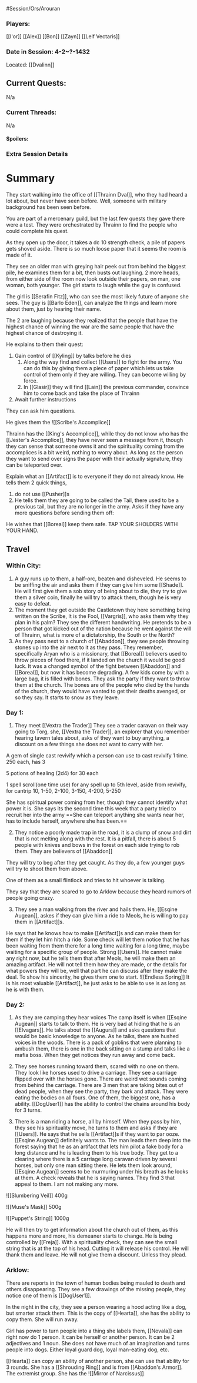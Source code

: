 #Session/Ors/Arouran 


### Players:
[[I'or]]
[[Alex]]
[[Bon]]
[[Zayn]]
[[Leif Vectaris]]
### Date in Session:  4-2~?-1432
Located: [[Dvalinn]]
## Current Quests: 
N/a
### Current Threads:
N/a
#### Spoilers:

### Extra Session Details


# Summary

They start walking into the office of [[Thrainn Dval]], who they had heard a lot about, but never have seen before. Well, someone with military background has been seen before. 

You are part of a mercenary guild, but the last few quests they gave there were a test. They were orchestrated by Thrainn to find the people who could complete his quest. 

As they open up the door, it takes a dc 10 strength check, a pile of papers gets shoved aside. There is so much loose paper that it seems the room is made of it. 

They see an older man with greying hair peek out from behind the biggest pile, he examines them for a bit, then busts out laughing. 2 more heads, from either side of the room now look outside their papers, on man, one woman, both younger. The girl starts to laugh while the guy is confused. 

The girl is [[Serafin Fitz]], who can see the most likely future of anyone she sees.
The guy is [[Barlo Eden]], can analyze the things and learn more about them, just by hearing their name.

The 2 are laughing because they realized that the people that have the highest chance of winning the war are the same people that have the highest chance of destroying it. 

He explains to them their quest: 
1. Gain control of [[Kyling]] by talks before he dies 
	1. Along the way find and collect [[Users]] to fight for the army. You can do this by giving them a piece of paper which lets us take control of them only if they are willing. They can become willing by force. 
	2. In [[Glasir]] they will find [[Lain]] the previous commander, convince him to come back and take the place of Thrainn 
2. Await further instructions

They can ask him questions. 

He gives them the ![[Scribe's Accomplice]]

Thrainn has the [[King's Accomplice]], while they do not know who has the [[Jester's Accomplice]], they have never seen a message from it, though they can sense that someone owns it and the spirituality coming from the accomplices is a bit weird, nothing to worry about. As long as the person they want to send over signs the paper with their actually signature, they can be teleported over. 

Explain what an [[Artifact]] is to everyone if they do not already know. He tells them 2 quick things, 
1. do not use [[Pusher]]s
2. He tells them they are going to be called the Tail, there used to be a previous tail, but they are no longer in the army. Asks if they have any more questions before sending them off:

He wishes that [[Boreal]] keep them safe. TAP YOUR SHOLDERS WITH YOUR HAND. 

## Travel 


### Within City:

1. A guy runs up to them, a half-orc, beaten and disheveled. He seems to be sniffing the air and asks them if they can give him some [[Shade]]. He will first give them a sob story of being about to die, they try to give them a silver coin, finally he will try to attack them, though he is very easy to defeat.
2. The moment they get outside the Castletown they here something being written on the Scribe, It is the Fool, [[Vargris]], who asks them why they plan in his palm? They see the different handwriting. He pretends to be a person that got kicked out of the nation because he went against the will of Thrainn, what is more of a dictatorship, the South or the North?
3. As they pass next to a church of [[Abaddon]], they see people throwing stones up into the air next to it as they pass. They remember, specifically Aryan who is a missionary, that [[Boreal]] believers used to throw pieces of food there, if it landed on the church it would be good luck. It was a changed symbol of the fight between [[Abaddon]] and [[Boreal]], but now it has become degrading. A few kids come by with a large bag, it is filled with bones. They ask the party if they want to throw them at the church. The bones are of the people who died by the hands of the church, they would have wanted to get their deaths avenged, or so they say. 
It starts to snow as they leave.
### Day 1:

1. They meet [[Vextra the Trader]]
They see a trader caravan on their way going to Torg, she, [[Vextra the Trader]], an explorer that you remember hearing tavern tales about, asks of they want to buy anything, a discount on a few things she does not want to carry with her. 

A gem of single cast revivify which a person can use to cast revivify 1 time. 250 each, has 3

5 potions of healing (2d4) for 30 each

1 spell scroll(one time use) for any spell up to 5th level, aside from revivify, for cantrip 10, 1-50, 2-100, 3-150, 4-200, 5-250

She has spiritual power coming from her, though they cannot identify what power it is.
She says its the second time this week that a party tried to recruit her into the army 
==She can teleport anything she wants near her, has to include herself, anywhere she has been.==


2. They notice a poorly made trap in the road, it is a clump of snow and dirt that is not melting along with the rest. It is a pitfall, there is about 5 people with knives and bows in the forest on each side trying to rob them. They are believers of [[Abaddon]]

They will try to beg after they get caught. As they do, a few younger guys will try to shoot them from above. 

One of them as a small flintlock and tries to hit whoever is talking. 

They say that they are scared to go to Arklow because they heard rumors of people going crazy. 

3. They see a man walking from the river and hails them. He, [[Esqine Augean]], askes if they can give him a ride to Meols, he is willing to pay them in [[Artifact]]s.

He says that he knows how to make [[Artifact]]s and can make them for them if they let him hitch a ride. 
Some check will let them notice that he has been waiting from them there for a long time waiting for a long time, maybe waiting for a specific group of people. Strong [[Users]].
He cannot make any right now, but he tells them that after Meols, he will make them an amazing artifact. He will not tell them how they are made, or the details for what powers they will be, well that part he can discuss after they make the deal. 
To show his sincerity, he gives them one to start. 
![[Endless Spring]]
It is his most valuable [[Artifact]], he just asks to be able to use is as long as he is with them. 

### Day 2:

1. As they are camping they hear voices 
The camp itself is when [[Esqine Augean]] starts to talk to them. He is very bad at hiding that he is an [[Elvagars]]. He talks about the [[Augurs]] and asks questions that would be basic knowledge to anyone. 
As he talks, there are hushed voices in the woods. There is a pack of goblins that were planning to ambush them, there is one in the back sitting on a stump and talks like a mafia boss. When they get notices they run away and come back. 

2. They see horses running toward them, scared with no one on them. They look like horses used to drive a carriage.
They see a carriage flipped over with the horses gone. There are weird wet sounds coming from behind the carriage. There are 3 men that are taking bites out of dead people, when they see the party, they bark and attack. They were eating the bodies on all fours. One of them, the biggest one, has a ability. [[DogUser1]] has the ability to control the chains around his body for 3 turns. 

3. There is a man riding a horse, all by himself. 
When they pass by him, they see his spirituality move, he turns to them and asks if they are [[Users]]. He says that he sells [[Artifact]]s if they want to par ooze. [[Esqine Augean]] definitely wants to. The man leads them deep into the forest saying that he as an artifact that lets him pilot a fake body for a long distance and he is leading them to his true body. 
They get to a clearing where there is a 5 carriage long caravan driven by several horses, but only one man sitting there. He lets them look around, [[Esqine Augean]] seems to be murmuring under his breath as he looks at them. A check reveals that he is saying names. They find 3 that appeal to them. I am not making any more. 

![[Slumbering Veil]]
400g 

![[Muse's Mask]]
500g

![[Puppet's String]]
1000g

He will then try to get information about the church out of them, as this happens more and more, his demeaner starts to change. He is being controlled by [[Freja]]. With a spirituality check, they can see the small string that is at the top of his head. Cutting it will release his control. He will thank them and leave. He will not give them a discount. Unless they plead. 

### Arklow:

There are reports in the town of human bodies being mauled to death and others disappearing. They see a few drawings of the missing people, they notice one of them is [[DogUser1]]. 

In the night in the city, they see a person wearing a hood acting like a dog, but smarter attack them. This is the copy of [[Hearta]], she has the ability to copy them. She will run away. 


Girl has power to turn people into a thing she labels them, [[Novala]] can right now do 1 person. It can be herself or another person. It can be 2 adjectives and 1 noun. She does not have much of an imagination and turns people into dogs. Either loyal guard dog, loyal man-eating dog, etc. 

[[Hearta]] can copy an ability of another person, she can use that ability for 3 rounds. She has a [[Shrouding Ring]] and is from [[Abaddon's Armor]]. The extremist group. She has the ![[Mirror of Narcissus]]
